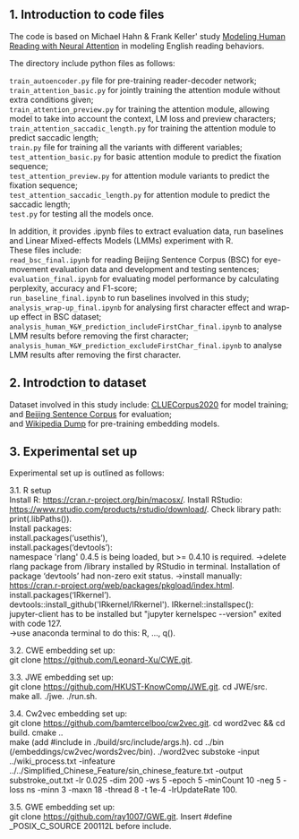 ## 1. Introduction to code files
The code is based on Michael Hahn & Frank Keller' study [Modeling Human Reading with Neural Attention](https://arxiv.org/abs/1608.05604) in modeling English reading behaviors. 

The directory include python files as follows:  

```train_autoencoder.py``` file for pre-training reader-decoder network;  
```train_attention_basic.py``` for jointly training the attention module without extra conditions given;  
```train_attention_preview.py``` for training the attention module, allowing model to take into account the context, LM loss and preview characters;  
```train_attention_saccadic_length.py``` for training the attention module to predict saccadic length;  
```train.py``` file for training all the variants with different variables;  
```test_attention_basic.py``` for basic attention module to predict the fixation sequence;  
```test_attention_preview.py``` for attention module variants to predict the fixation sequence;  
```test_attention_saccadic_length.py``` for attention module to predict the saccadic length;  
```test.py``` for testing all the models once.  

In addition, it provides .ipynb files to extract evaluation data, run baselines and Linear Mixed-effects Models (LMMs) experiment with R.  
These files include:  
```read_bsc_final.ipynb``` for reading Beijing Sentence Corpus (BSC) for eye-movement evaluation data and development and testing sentences;  
```evaluation_final.ipynb``` for evaluating model performance by calculating perplexity, accuracy and F1-score;  
```run_baseline_final.ipynb``` to run baselines involved in this study;  
```analysis_wrap-up_final.ipynb``` for analysing first character effect and wrap-up effect in BSC dataset;  
```analysis_human_¥&¥_prediction_includeFirstChar_final.ipynb``` to analyse LMM results before removing the first character;  
```analysis_human_¥&¥_prediction_excludeFirstChar_final.ipynb``` to analyse LMM results after removing the first character.  

## 2. Introdction to dataset
Dataset involved in this study include:
[CLUECorpus2020](https://github.com/CLUEbenchmark/CLUECorpus2020) for model training;   
and [Beijing Sentence Corpus](https://osf.io/vr3k8) for evaluation;   
and [Wikipedia Dump](http://download.wikipedia.com/zhwiki) for pre-training embedding models.


## 3. Experimental set up
Experimental set up is outlined as follows:

3.1. R setup  
Install R: https://cran.r-project.org/bin/macosx/. 
Install RStudio: https://www.rstudio.com/products/rstudio/download/. 
Check library path: print(.libPaths()).   
Install packages:   
install.packages(‘usethis’),   
install.packages(‘devtools’):   
namespace 'rlang' 0.4.5 is being loaded, but >= 0.4.10 is required. 
->delete rlang package from /library installed by RStudio in terminal. 
Installation of package ‘devtools’ had non-zero exit status. 
->install manually: https://cran.r-project.org/web/packages/pkgload/index.html. 
install.packages(‘IRkernel’).   
devtools::install_github('IRkernel/IRkernel'). 
IRkernel::installspec():  
jupyter-client has to be installed but "jupyter kernelspec --version" exited with code 127.  
->use anaconda terminal to do this: R, ..., q(). 


3.2. CWE embedding set up:  
git clone https://github.com/Leonard-Xu/CWE.git. 

3.3. JWE embedding set up:  
git clone https://github.com/HKUST-KnowComp/JWE.git. 
cd JWE/src.  
make all. 
./jwe. 
./run.sh. 

3.4. Cw2vec embedding set up:  
git clone https://github.com/bamtercelboo/cw2vec.git. 
cd word2vec && cd build. 
cmake ..  
make (add #include <stdexcept> in ./build/src/include/args.h). 
cd ../bin (/embeddings/cw2vec/words2vec/bin). 
./word2vec substoke -input ../wiki_process.txt -infeature ../../Simplified_Chinese_Feature/sin_chinese_feature.txt -output substroke_out.txt -lr 0.025 -dim 200 -ws 5 -epoch 5 -minCount 10 -neg 5 -loss ns -minn 3 -maxn 18 -thread 8 -t 1e-4 -lrUpdateRate 100. 

3.5. GWE embedding set up:  
git clone https://github.com/ray1007/GWE.git. 
Insert #define _POSIX_C_SOURCE 200112L before include. 
  

